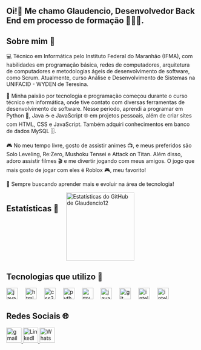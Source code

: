 <h2 align="left">Oi!👋 Me chamo Glaudencio, Desenvolvedor Back End em processo de formação 👨🏻‍💻.</h2>

<div>
      <h2>Sobre mim 🙂</h2>
      <p>
            💻 Técnico em Informática pelo Instituto Federal do Maranhão (IFMA), com habilidades em programação básica,
            redes de computadores, arquitetura de computadores e metodologias ágeis de desenvolvimento de software, como Scrum. 
            Atualmente, curso Análise e Desenvolvimento de Sistemas na UNIFACID - WYDEN de Teresina.
      </p>
      <p>
            🚀 Minha paixão por tecnologia e programação começou durante o curso técnico em informática, onde tive contato com 
            diversas ferramentas de desenvolvimento de software. Nesse período, aprendi a programar em Python 🐍, Java ☕ e JavaScript 🌐
            em projetos pessoais, além de criar sites com HTML, CSS e JavaScript. Também adquiri conhecimentos em banco de dados MySQL 🗄️.
      </p>
      <p>
           🎮 No meu tempo livre, gosto de assistir animes 📺, e meus preferidos são Solo Leveling, Re:Zero, Mushoku Tensei e Attack on Titan.
            Além disso, adoro assistir filmes 🎬 e me divertir jogando com meus amigos. O jogo que mais gosto de jogar com eles é Roblox 🎮, meu favorito!
      </p>
       <p>
           🔹 Sempre buscando aprender mais e evoluir na área de tecnologia!
      </p>
</div>

<div style="display: flex; gap: 20px;"> 
      <h2>Estatísticas 📶</h2>
      <img src="https://github-readme-stats.vercel.app/api?username=Glaudencio12&show_icons=true&theme=dark&hide_border=false"
            height="180" alt="Estatísticas do GitHub de Glaudencio12" />
</div>

<div>
      <h2>Tecnologias que utilizo 🤖</h2>
      <img src="https://cdn.jsdelivr.net/gh/devicons/devicon/icons/javascript/javascript-original.svg" height="30" alt="javascript logo" />
      <img width="12" />
      <img src="https://cdn.jsdelivr.net/gh/devicons/devicon/icons/html5/html5-original.svg" height="30" alt="html5 logo" />
      <img width="12" />
      <img src="https://cdn.jsdelivr.net/gh/devicons/devicon/icons/css3/css3-original.svg" height="30" alt="css3 logo" />
      <img width="12" />
      <img src="https://cdn.jsdelivr.net/gh/devicons/devicon/icons/python/python-original.svg" height="30"alt="python logo" />
      <img width="12" />
      <img src="https://cdn.jsdelivr.net/gh/devicons/devicon/icons/mysql/mysql-original.svg" height="30" alt="mysql logo" />
      <img width="12" />
      <img src="https://cdn.jsdelivr.net/gh/devicons/devicon/icons/java/java-original.svg" height="30" alt="java logo" />
      <img width="12" />
      <img src="https://cdn.jsdelivr.net/gh/devicons/devicon/icons/git/git-original.svg" height="30" alt="git logo" />
      <img width="12" />
      <img src="https://cdn.jsdelivr.net/gh/devicons/devicon/icons/intellij/intellij-original.svg" height="30" alt="intellij logo" />
      <img width="12" />
      <img src="https://cdn.jsdelivr.net/gh/devicons/devicon/icons/vscode/vscode-original.svg" height="30" alt="intellij logo" />
</div>

<div>
      <h2>Redes Sociais 🌐</h2>
      <a href="mailto:glaudenciocosta015@gmail.com" target="_blank">
            <img src="https://img.shields.io/static/v1?message=Gmail&logo=gmail&label=&color=D14836&logoColor=white&labelColor=&style=for-the-badge"
                  height="40" alt="gmail logo" />
      </a>
      <a href="https://www.linkedin.com/in/glaudencio" target="_blank">
            <img src="https://img.shields.io/static/v1?message=LinkedIn&logo=linkedin&label=&color=0A66C2&logoColor=white&labelColor=&style=for-the-badge"
                  height="40" alt="LinkedIn logo" />
      </a>
     <a href="https://wa.me/98970227700" target="_blank">
          <img src="https://img.shields.io/static/v1?message=WhatsApp&logo=whatsapp&label=&color=25D366&logoColor=white&labelColor=&style=for-the-badge"
         height="40" alt="WhatsApp logo" />
      </a>

</div>
